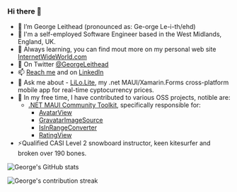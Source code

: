 ### Hi there 👋

<!--
**GeorgeLeithead/GeorgeLeithead** is a ✨ _special_ ✨ repository because its `README.md` (this file) appears on your GitHub profile.

Here are some ideas to get you started:

- 🤔 I’m looking for help with ...
- 📫 How to reach me: ...
-->
- 🔭 I’m George Leithead (pronounced as: Ge-orge Le-i-th/ehd)
- 🏢 I'm a self-employed Software Engineer based in the West Midlands, England, UK.
- 🌱 Always learning, you can find mout more on my personal web site [InternetWideWorld.com](https://www.internetwideworld.com)
- 🦜 On Twitter [@GeorgeLeithead](https://twitter.com/georgeleithead)
- 📫 [Reach me](https://www.internetwideworld.com/) and on [LinkedIn](https://www.linkedin.com/in/georgeleithead/)
- 💬 Ask me about - [LiLo.Lite](https://www.internetwideworld.com/lilolite), my .net MAUI/Xamarin.Forms cross-platform mobile app for real-time cyptocurrency prices.
- 👯 In my free time, I have contributed to various OSS projects, notible are:
  - [.NET MAUI Community Toolkit](https://github.com/CommunityToolkit/Maui), specifically responsible for:
    - [AvatarView](https://learn.microsoft.com/en-us/dotnet/communitytoolkit/maui/views/avatarview)
    - [GravatarImageSource](https://learn.microsoft.com/en-us/dotnet/communitytoolkit/maui/imagesources/gravatarimagesource)
    - [IsInRangeConverter](https://learn.microsoft.com/en-us/dotnet/communitytoolkit/maui/converters/is-in-range-converter)
    - [RatingView](https://learn.microsoft.com/en-us/dotnet/communitytoolkit/maui/views/ratingview)
- ⚡Qualified CASI Level 2 snowboard instructor, keen kitesurfer and broken over 190 bones.

![George's GitHub stats](https://github-readme-stats.vercel.app/api?username=GeorgeLeithead&show_icons=true&theme=github_dark&count_private=true)

![George's contribution streak](https://github-readme-streak-stats.herokuapp.com?user=GeorgeLeithead&theme=github-dark-blue&date_format=j%2Fn%5B%2FY%5D)
